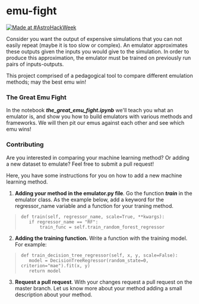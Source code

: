 # emu-fight

[![Made at #AstroHackWeek](https://img.shields.io/badge/Made%20at-%23AstroHackWeek-8063d5.svg?style=flat)](http://astrohackweek.org/)

Consider you want the output of expensive simulations that you can not easily repeat (maybe it is too slow or complex). An emulator approximates these outputs given the inputs you would give to the simulation. 
In order to produce this approximation, the emulator must be trained on previously run pairs of inputs-outputs.

This project comprised of a pedagogical tool to compare different emulation methods; may the best emu win!

### The Great Emu Fight
In the notebook ***the_great_emu_fight.ipynb*** we'll teach you what an emulator is, and show you how to build emulators with various methods and frameworks. We will then pit our emus against each other and see which emu wins!

### Contributing
Are you interested in comparing your machine learning method? Or adding a new dataset to emulate? Feel free to submit a pull request! 

Here, you have some instructions for you on how to add a new machine learning method.

1) **Adding your method in the emulator.py file**. Go the function ***train*** in the emulator class. As the example below, add a keyword for the regressor_name variable and a function for your traning method.
>     def train(self, regressor_name, scale=True, **kwargs):
>        if regressor_name == "RF":
>            train_func = self.train_random_forest_regressor

2) **Adding the training function.** Write a function with the training model. For example:
>     def train_decision_tree_regressor(self, x, y, scale=False):
>        model = DecisionTreeRegressor(random_state=0, criterion="mae").fit(x, y)
>        return model

3) **Request a pull request**. With your changes request a pull request on the master branch. Let us know more about your method adding a small description about your method.

